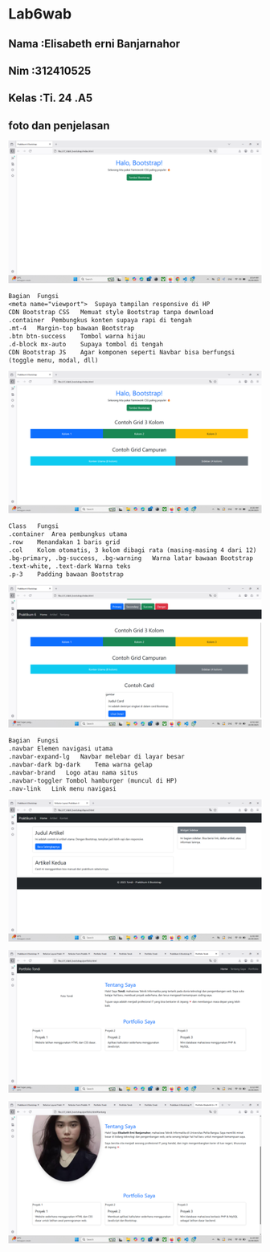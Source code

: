 # Lab6wab

## Nama         :Elisabeth erni Banjarnahor ##
## Nim          :312410525 ##
## Kelas        :Ti. 24 .A5 ##

## foto dan penjelasan ##
![foto](https://github.com/Elisabethbanjarnahor/Lab6wab/blob/e78b44ed3e07c8668ddcacf6745427ee77f0ef05/ss%20foto/Screenshot%202025-10-29%20101411.png)

```Penjelasan:
Bagian	Fungsi
<meta name="viewport">	Supaya tampilan responsive di HP
CDN Bootstrap CSS	Memuat style Bootstrap tanpa download
.container	Pembungkus konten supaya rapi di tengah
.mt-4	Margin-top bawaan Bootstrap
.btn btn-success	Tombol warna hijau
.d-block mx-auto	Supaya tombol di tengah
CDN Bootstrap JS	Agar komponen seperti Navbar bisa berfungsi (toggle menu, modal, dll)
```

![foto](https://github.com/Elisabethbanjarnahor/Lab6wab/blob/e78b44ed3e07c8668ddcacf6745427ee77f0ef05/ss%20foto/Screenshot%202025-10-29%20102626.png)

```Penjelasan:
Class	Fungsi
.container	Area pembungkus utama
.row	Menandakan 1 baris grid
.col	Kolom otomatis, 3 kolom dibagi rata (masing-masing 4 dari 12)
.bg-primary, .bg-success, .bg-warning	Warna latar bawaan Bootstrap
.text-white, .text-dark	Warna teks
.p-3	Padding bawaan Bootstrap
```

![foto](https://github.com/Elisabethbanjarnahor/Lab6wab/blob/e78b44ed3e07c8668ddcacf6745427ee77f0ef05/ss%20foto/Screenshot%202025-10-29%20105234.png)

```Penjelasan:
Bagian	Fungsi
.navbar	Elemen navigasi utama
.navbar-expand-lg	Navbar melebar di layar besar
.navbar-dark bg-dark	Tema warna gelap
.navbar-brand	Logo atau nama situs
.navbar-toggler	Tombol hamburger (muncul di HP)
.nav-link	Link menu navigasi
```

![foto](https://github.com/Elisabethbanjarnahor/Lab6wab/blob/e78b44ed3e07c8668ddcacf6745427ee77f0ef05/ss%20foto/Screenshot%202025-10-29%20110233.png)

![foto](https://github.com/Elisabethbanjarnahor/Lab6wab/blob/e78b44ed3e07c8668ddcacf6745427ee77f0ef05/ss%20foto/Screenshot%202025-10-29%20111221.png)

![foto](https://github.com/Elisabethbanjarnahor/Lab6wab/blob/e78b44ed3e07c8668ddcacf6745427ee77f0ef05/ss%20foto/Screenshot%202025-10-29%20113422.png)



